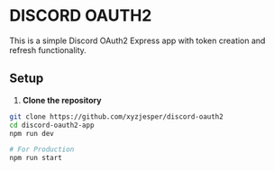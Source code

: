 # DISCORD OAUTH2

This is a simple Discord OAuth2 Express app with token creation and refresh functionality.

## Setup

1. **Clone the repository**

```bash
git clone https://github.com/xyzjesper/discord-oauth2
cd discord-oauth2-app
npm run dev

# For Production
npm run start
```
